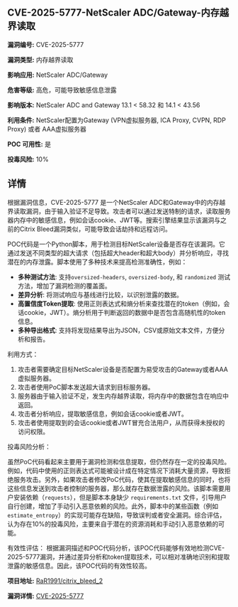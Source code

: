 ## CVE-2025-5777-NetScaler ADC/Gateway-内存越界读取

**漏洞编号:** CVE-2025-5777

**漏洞类型:** 内存越界读取

**影响应用:** NetScaler ADC/Gateway

**危害等级:** 高危，可能导致敏感信息泄露

**影响版本:** NetScaler ADC and Gateway 13.1 < 58.32 和 14.1 < 43.56

**利用条件:** NetScaler配置为Gateway (VPN虚拟服务器, ICA Proxy, CVPN, RDP Proxy) 或者 AAA虚拟服务器

**POC 可用性:** 是

**投毒风险:** 10%

## 详情

根据漏洞信息，CVE-2025-5777 是一个NetScaler ADC和Gateway中的内存越界读取漏洞，由于输入验证不足导致。攻击者可以通过发送特制的请求，读取服务器内存中的敏感信息，例如会话cookie、JWT等。搜索引擎结果显示该漏洞与之前的Citrix Bleed漏洞类似，可能导致会话劫持和远程访问。

POC代码是一个Python脚本，用于检测目标NetScaler设备是否存在该漏洞。它通过发送不同类型的超大请求（包括超大header和超大body）并分析响应，寻找潜在的内存泄露。脚本使用了多种技术来提高检测准确性，例如：

*   **多种测试方法**: 支持`oversized-headers`, `oversized-body`, 和 `randomized` 测试方法，增加了漏洞检测的覆盖面。
*   **差异分析**: 将测试响应与基线进行比较，以识别泄露的数据。
*   **高置信度Token提取**: 使用正则表达式和熵分析来查找潜在的token（例如，会话cookie，JWT）。熵分析用于判断返回的数据中是否包含高随机性的token信息。
*   **多种导出格式**: 支持将发现结果导出为JSON，CSV或原始文本文件，方便分析和报告。

利用方式：

1.  攻击者需要确定目标NetScaler设备是否配置为易受攻击的Gateway或者AAA虚拟服务器。
2.  攻击者使用PoC脚本发送超大请求到目标服务器。
3.  服务器由于输入验证不足，发生内存越界读取，将内存中的数据包含在响应中返回。
4.  攻击者分析响应，提取敏感信息，例如会话cookie或者JWT。
5.  攻击者使用提取到的会话cookie或者JWT冒充合法用户，从而获得未授权的访问权限。

投毒风险分析：

虽然PoC代码看起来主要用于漏洞检测和信息提取，但仍然存在一定的投毒风险。例如，代码中使用的正则表达式可能被设计成在特定情况下消耗大量资源，导致拒绝服务攻击。另外，如果攻击者修改PoC代码，使其在提取敏感信息的同时，也将这些信息发送到攻击者控制的服务器，那么就存在数据泄露的风险。该脚本需要用户安装依赖（`requests`），但是脚本本身缺少 `requirements.txt` 文件，引导用户自行创建，增加了手动引入恶意依赖的风险。此外，脚本中的某些函数（例如`estimate_entropy`）的实现可能存在缺陷，导致误判或者安全漏洞。综合评估，认为存在10%的投毒风险，主要来自于潜在的资源消耗和手动引入恶意依赖的可能。

有效性评估：
根据漏洞描述和POC代码分析，该POC代码能够有效地检测CVE-2025-5777漏洞，并通过差异分析和token提取技术，可以相对准确地识别和提取泄露的敏感信息。因此，该POC代码的有效性较高。

**项目地址:** [RaR1991/citrix_bleed_2](https://github.com/RaR1991/citrix_bleed_2)

**漏洞详情:** [CVE-2025-5777](https://nvd.nist.gov/vuln/detail/CVE-2025-5777)